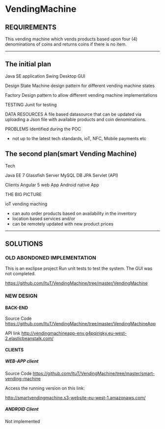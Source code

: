 # VendingMachine

## REQUIREMENTS

 This vending machine which vends products based upon four (4) denominations of coins and returns coins if there is no item.
 
__________________________________________________________________________________________________________________________

## The initial plan

Java SE application
Swing Desktop GUI

Design
State Machine design pattern for different vending machine states

Factory Design pattern to allow different vending machine implementations

TESTING
Junit for testing

DATA RESOURCES
A file based datasource that can be updated via uploading a Json file with available products and coin denominations.

PROBLEMS Identified during the POC

- not up to the latest tech standards, ioT, NFC, Mobile payments etc

## The second plan(smart Vending Machine)

Tech

Java EE 7
Glassfish Server
MySQL DB
JPA
Servlet (API)

Clients
Angular 5 web App
Android native App

THE BIG PICTURE

ioT vending maching
- can auto order products based on availability in the inventory
- location based services and/or
- can be remotely updated with new product prices

__________________________________________________________________________________________________________________________

## SOLUTIONS

### OLD ABONDONED IMPLEMENTATION

This is an exclipse project
Run unit tests to test the system. The GUI was not completed.

https://github.com/ItuT/VendingMachine/tree/master/VendingMachine

### NEW DESIGN

#### BACK-END

 Source Code
 https://github.com/ItuT/VendingMachine/tree/master/VendingMachineApp

 API link
 http://vendingmachineapp-env.g4pqirigky.eu-west-2.elasticbeanstalk.com/


#### CLIENTS

 ##### WEB-APP client
 
 Source Code
 https://github.com/ItuT/VendingMachine/tree/master/smart-vending-machine
 
 Access the running version on this link: 

 http://smartvendingmachine.s3-website-eu-west-1.amazonaws.com/

 ##### ANDROID Client
 
 Not implemented


